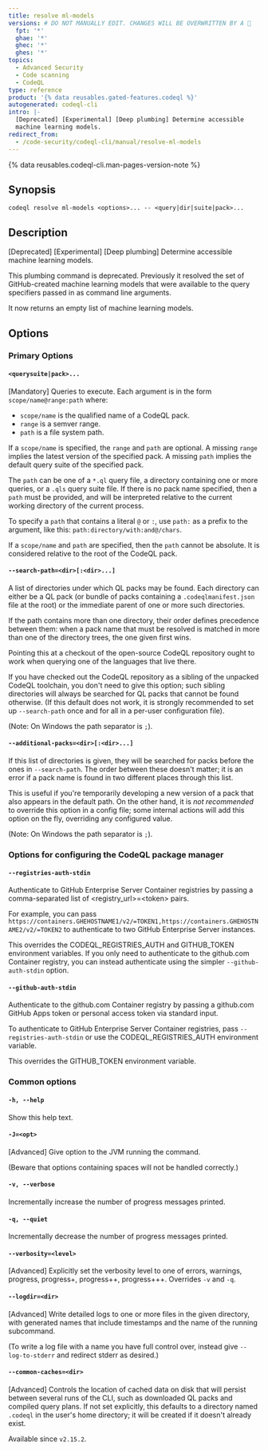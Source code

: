 ```yaml
---
title: resolve ml-models
versions: # DO NOT MANUALLY EDIT. CHANGES WILL BE OVERWRITTEN BY A 🤖
  fpt: '*'
  ghae: '*'
  ghec: '*'
  ghes: '*'
topics:
  - Advanced Security
  - Code scanning
  - CodeQL
type: reference
product: '{% data reusables.gated-features.codeql %}'
autogenerated: codeql-cli
intro: |-
  [Deprecated] [Experimental] [Deep plumbing] Determine accessible
  machine learning models.
redirect_from:
  - /code-security/codeql-cli/manual/resolve-ml-models
---
```



<!-- Content after this section is automatically generated -->

{% data reusables.codeql-cli.man-pages-version-note %}

## Synopsis

```shell copy
codeql resolve ml-models <options>... -- <query|dir|suite|pack>...
```

## Description

\[Deprecated] \[Experimental] \[Deep plumbing] Determine accessible
machine learning models.

This plumbing command is deprecated. Previously it resolved the set of
GitHub-created machine learning models that were available to the query
specifiers passed in as command line arguments.

It now returns an empty list of machine learning models.

## Options

### Primary Options

#### `<querysuite|pack>...`

\[Mandatory] Queries to execute. Each argument is in the form
`scope/name@range:path` where:

- `scope/name` is the qualified name of a CodeQL pack.
- `range` is a semver range.
- `path` is a file system path.

If a `scope/name` is specified, the `range` and `path` are optional. A
missing `range` implies the latest version of the specified pack. A
missing `path` implies the default query suite of the specified pack.

The `path` can be one of a `*.ql` query file, a directory containing one
or more queries, or a `.qls` query suite file. If there is no pack name
specified, then a `path` must be provided, and will be interpreted
relative to the current working directory of the current process.

To specify a `path` that contains a literal `@` or `:`, use `path:` as a
prefix to the argument, like this: `path:directory/with:and@/chars`.

If a `scope/name` and `path` are specified, then the `path` cannot be
absolute. It is considered relative to the root of the CodeQL pack.

#### `--search-path=<dir>[:<dir>...]`

A list of directories under which QL packs may be found. Each directory
can either be a QL pack (or bundle of packs containing a
`.codeqlmanifest.json` file at the root) or the immediate parent of one
or more such directories.

If the path contains more than one directory, their order defines
precedence between them: when a pack name that must be resolved is
matched in more than one of the directory trees, the one given first
wins.

Pointing this at a checkout of the open-source CodeQL repository ought
to work when querying one of the languages that live there.

If you have checked out the CodeQL repository as a sibling of the
unpacked CodeQL toolchain, you don't need to give this option; such
sibling directories will always be searched for QL packs that cannot be
found otherwise. (If this default does not work, it is strongly
recommended to set up `--search-path` once and for all in a per-user
configuration file).

(Note: On Windows the path separator is `;`).

#### `--additional-packs=<dir>[:<dir>...]`

If this list of directories is given, they will be searched for packs
before the ones in `--search-path`. The order between these doesn't
matter; it is an error if a pack name is found in two different places
through this list.

This is useful if you're temporarily developing a new version of a pack
that also appears in the default path. On the other hand, it is _not
recommended_ to override this option in a config file; some internal
actions will add this option on the fly, overriding any configured
value.

(Note: On Windows the path separator is `;`).

### Options for configuring the CodeQL package manager

#### `--registries-auth-stdin`

Authenticate to GitHub Enterprise Server Container registries by passing
a comma-separated list of \<registry\_url>=\<token> pairs.

For example, you can pass
`https://containers.GHEHOSTNAME1/v2/=TOKEN1,https://containers.GHEHOSTNAME2/v2/=TOKEN2`
to authenticate to two GitHub Enterprise Server instances.

This overrides the CODEQL\_REGISTRIES\_AUTH and GITHUB\_TOKEN environment
variables. If you only need to authenticate to the github.com Container
registry, you can instead authenticate using the simpler
`--github-auth-stdin` option.

#### `--github-auth-stdin`

Authenticate to the github.com Container registry by passing a
github.com GitHub Apps token or personal access token via standard
input.

To authenticate to GitHub Enterprise Server Container registries, pass
`--registries-auth-stdin` or use the CODEQL\_REGISTRIES\_AUTH environment
variable.

This overrides the GITHUB\_TOKEN environment variable.

### Common options

#### `-h, --help`

Show this help text.

#### `-J=<opt>`

\[Advanced] Give option to the JVM running the command.

(Beware that options containing spaces will not be handled correctly.)

#### `-v, --verbose`

Incrementally increase the number of progress messages printed.

#### `-q, --quiet`

Incrementally decrease the number of progress messages printed.

#### `--verbosity=<level>`

\[Advanced] Explicitly set the verbosity level to one of errors,
warnings, progress, progress+, progress++, progress+++. Overrides `-v`
and `-q`.

#### `--logdir=<dir>`

\[Advanced] Write detailed logs to one or more files in the given
directory, with generated names that include timestamps and the name of
the running subcommand.

(To write a log file with a name you have full control over, instead
give `--log-to-stderr` and redirect stderr as desired.)

#### `--common-caches=<dir>`

\[Advanced] Controls the location of cached data on disk that will
persist between several runs of the CLI, such as downloaded QL packs and
compiled query plans. If not set explicitly, this defaults to a
directory named `.codeql` in the user's home directory; it will be
created if it doesn't already exist.

Available since `v2.15.2`.
